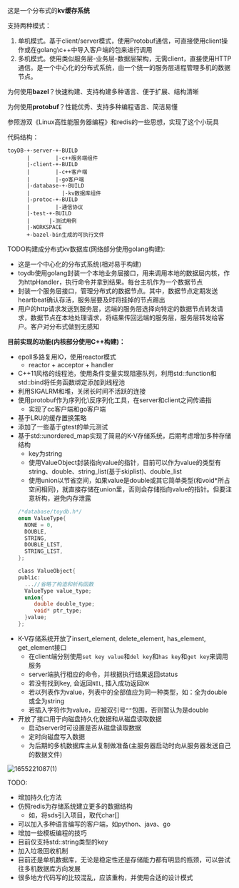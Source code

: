 这是一个分布式的**kv缓存系统**

支持两种模式：

1. 单机模式。基于client/server模式，使用Protobuf通信，可直接使用client操作或在golang\c++中导入客户端的包来进行调用
2. 多机模式。使用类似服务层-业务层-数据层架构，无需client，直接使用HTTP通信。是一个中心化的分布式系统，由一个统一的服务层进程管理多机的数据节点。

为何使用**bazel**？快速构建、支持构建多种语言、便于扩展、结构清晰

为何使用**protobuf**？性能优秀、支持多种编程语言、简洁易懂


参照游双《Linux高性能服务器编程》和redis的一些思想，实现了这个小玩具

代码结构：
```
toyDB-+-server-+-BUILD
      |        |-c++服务端组件
      |-client-+-BUILD
      |        |-c++客户端
      |        |-go客户端
      |-database-+-BUILD
      |          |-kv数据库组件
      |-protoc-+-BUILD
      |        |-通信协议
      |-test-+-BUILD
      |      |-测试用例
      |-WORKSPACE
      +-bazel-bin生成的可执行文件
```

TODO构建成分布式kv数据库(网络部分使用golang构建):
* 这是一个中心化的分布式系统(相对易于构建)
* toydb使用golang封装一个本地业务层接口，用来调用本地的数据层内核，作为httpHandler，执行命令并拿到结果。每台主机作为一个数据节点
* 封装一个服务层接口，管理分布式的数据节点。其中，数据节点定期发送heartbeat确认存活，服务层要及时将挂掉的节点踢出
* 用户的http请求发送到服务层，远端的服务层选择向特定的数据节点转发请求，数据节点在本地处理请求，将结果传回远端的服务层，服务层转发给客户。客户对分布式做到无感知

**目前实现的功能(内核部分使用C++构建)：**

* epoll多路复用IO，使用reactor模式
  * reactor + acceptor + handler
* C++11风格的线程池，使用条件变量实现阻塞队列，利用std::function和std::bind将任务函数绑定添加到线程池
* 利用SIGALRM和堆，关闭长时间不活跃的连接
* 使用protobuf作为序列化\反序列化工具，在server和client之间传递指
  * 实现了cc客户端和go客户端
* 基于LRU的缓存置换策略
* 添加了一些基于gtest的单元测试
* 基于std::unordered_map实现了简易的K-V存储系统，后期考虑增加多种存储结构
  * key为string
  * 使用ValueObject封装指向value的指针，目前可以作为value的类型有string、double、string_list(基于skiplist)、double_list
  * 使用union以节省空间，如果value是double或其它简单类型(和void\*所占空间相同)，就直接存储在union里，否则会存储指向value的指针。但要注意析构，避免内存泄露
  ```c
  /*database/toydb.h*/
  enum ValueType{
    NONE = 0,
    DOUBLE,
    STRING,
    DOUBLE_LIST,
    STRING_LIST,
  };
  
  class ValueObject{
  public:
    ...//省略了构造和析构函数
    ValueType value_type;
    union{
       double double_type;
       void* ptr_type; 
    }value;
  };
  ```
* K-V存储系统开放了insert_element, delete_element, has_element, get_element接口
  * 在client端分别使用`set key value`和`del key`和`has key`和`get key`来调用服务
  * server端执行相应的命令，并根据执行结果返回status
  * 若没有找到key, 会返回`NIL`, 插入成功返回`OK`
  * 若以列表作为value，列表中的全部值应为同一种类型，如：全为double或全为string
  * 若插入字符作为value，应被双引号`""`包围，否则暂认为是double
* 开放了接口用于向磁盘持久化数据和从磁盘读取数据
  * 启动server时可设置是否从磁盘读取数据
  * 定时向磁盘写入数据
  * 为后期的多机数据库主从复制做准备(主服务器启动时向从服务器发送自己的数据文件)


![1655221087(1)](https://user-images.githubusercontent.com/75946871/173618579-683e5389-ab6d-4ebd-98c1-94987b0b5dd6.png)


TODO:
* 增加持久化方法
* 仿照redis为存储系统建立更多的数据结构
   * 如，将sds引入项目，取代char[]
* 可以加入多种语言编写的客户端，如python、java、go
* 增加一些模板编程的技巧
* 目前仅支持std::string类型的key
* 加入垃圾回收机制
* 目前还是单机数据库，无论是稳定性还是存储能力都有明显的瓶颈，可以尝试往多机数据库方向发展
* 很多地方代码写的比较混乱，应该重构，并使用合适的设计模式

